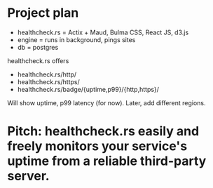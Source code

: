 # Project plan
- healthcheck.rs = Actix + Maud, Bulma CSS, React JS, d3.js
- engine = runs in background, pings sites
- db = postgres

healthcheck.rs offers
- healthcheck.rs/http/<YOURSITE>
- healthcheck.rs/https/<YOURSITE>
- healthcheck.rs/badge/{uptime,p99}/{http,https}/<YOURSITE>

Will show uptime, p99 latency (for now). Later, add different regions.

  
 # Pitch: healthcheck.rs easily and freely monitors your service's uptime from a reliable third-party server.
